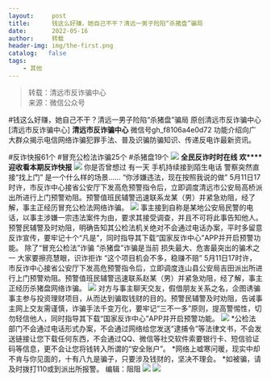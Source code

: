 ```yaml
---
layout:     post
title:      钱这么好赚，她自己不干？清远一男子险陷“杀猪盘”骗局
date:       2022-05-16
author:     转载
header-img: img/the-first.png
catalog:   false
tags:
    - 其他
---
```


<blockquote><p>转载：清远市反诈骗中心<br>
来源：微信公众号</p></blockquote>

#钱这么好赚，她自己不干？清远一男子险陷“杀猪盘”骗局
原创清远市反诈骗中心[清远市反诈骗中心]
**清远市反诈骗中心**
微信号gh_f8106a4e0d72
功能介绍向广大群众揭示电信网络诈骗犯罪手法、普及识骗防骗知识、传递反电诈最新资讯。

#反诈快报61个
#冒充公检法诈骗25个
#杀猪盘19个
![]({{site.baseurl}}/postimg/3CxTSiafadcic5zyXUfbXLUClzlpaoknCpV4bErPg2kuuS97hoJJbNCtFOVZ9X0j5W26HDaregC5kibiaLGl8CPr9A.gif)
**全民反诈时时在线**
**欢****迎收看本期反诈快报**
![]({{site.baseurl}}/postimg/3CxTSiafadc8a4dOaanVmTQc2uAiapibyibo6OMNFicCLrib6Egdb2RsH9hjvyrgiao0xB2urGRvsQzTWWblUlg0a9xjQ.gif)
你是否曾想过
有一天
手机持续接到陌生电话
警察突然直接“找上门”
是一个什么样的场景……
“你涉嫌违法，现在按照我说的做”
5月11日17时许，市反诈中心接省公安厅下发高危预警指令后，立即调度清远市公安局高桥派出所进行上门预警劝阻。预警值班民辅警迅速联系龙某（男）并紧急劝阻，经了解，事主正经历冒充公检法网络诈骗。
![]({{site.baseurl}}/postimg/3CxTSiafadcibZibscy4xVWe5fK7AyJdqicoX3M2EiaN1DgzqVDtPfB65SssJjGjhEJhk6Rpgp0PSORgUaPSpclX4LQ.png)
事主接到自称是某地公安局民警的电话，以事主涉嫌一宗违法案件为由，要求其接受调查，并且不可将此事告知他人。预警民辅警及时劝阻，明确告知其公检法机关绝对不会通过电话办案，平时多留意反诈宣传，要牢记十个“凡是”，同时指导其下载“国家反诈中心”APP并开启预警功能。
除了“冒充公检法”诈骗
“杀猪盘”诈骗是当前
损失最大、危害最突出的骗术之一
大家要擦亮慧眼，识诈拒诈
“这个项目机会不多，稳赚不赔”
5月11日17时许，市反诈中心接省公安厅下发高危预警指令后，立即调度连山县公安局吉田派出所进行上门预警劝阻。预警值班民辅警迅速联系赵某（男）并紧急劝阻，经了解，事主正经历杀猪盘网络诈骗。
![]({{site.baseurl}}/postimg/3CxTSiafadcibZibscy4xVWe5fK7AyJdqicoR4WDXBDeBvJ9wia4w09qmN3xrPsTmmKrqKYF9GckicibyAV70OfaIyp7Q.png)
对方与事主聊天交友，假借朋友关系之名，企图诱骗事主参与投资理财项目，从而达到骗取钱财的目的。预警民辅警及时劝阻，告诫事主网上交友需谨慎，诈骗手法千变万化，要牢记“三不一多”原则，提高警惕性，切勿轻信他人，同时指导其下载“国家反诈中心”APP并开启预警功能。
![]({{site.baseurl}}/postimg/3CxTSiafadcicSrq1TuCGjeg2XR8pkWTQy35zoTPIMPXzr1WuAj8qB3ZcbcVDsHhONZTzWhicTwzmQkTa4MDFcIyg.png)
*公检法部门不会通过电话形式办案，不会通过网络给您发送“逮捕令”等法律文书，不会发送链接让您下载任何东西，不会通过QQ、微信等社交软件索要银行卡、短信验证码等信息，更不会让您将钱转入所谓的“安全账户”。
*网络上嘘寒问暖，现实中却不肯与你见面的，十有八九是骗子，只要涉及钱财的，坚决不理会。
*如被骗，请及时拨打110或到派出所报警。
编辑：阻阻
![]({{site.baseurl}}/postimg/SUycX2yckdJ5YVVCpDYl0c5CbMTO3KgBTesbSxe5zKHlm2GQsTWAFTgswCXscN6Y9vuJHFcE77orSK7ClzYOdg.jpeg)
![]({{site.baseurl}}/postimg/3CxTSiafadcic5zyXUfbXLUClzlpaoknCpErldQhhamfG7KH1qHGrr3icT9iaAoE1B4noSO7EewO2k8fys5pMuaoog.gif)
